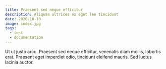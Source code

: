 ```yaml
---
title: Praesent sed neque efficitur
description: Aliquam ultrices ex eget leo tincidunt
date: 2020-10-10
image: index.jpg
tags:
  - test
  - documentation
---
```


Ut ut justo arcu. Praesent sed neque efficitur,
venenatis diam mollis, lobortis erat. Praesent eget
imperdiet odio, tincidunt eleifend mauris. Sed luctus lacinia auctor.

